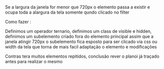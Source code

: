 Se a largura da janela for menor que 720px o elemento passa a existir e ocupa toda a alargura da tela somente qundo clicado no filter 


Como fazer :

Definimos um operador ternario, definimos um class de visible e hidden, definimos um subelemento
criado fora do elemento principal assim que a janela atingir 720px o subelemento fica esposto para ser clicado via css ou width da tela que torna de mais facil adaptação o elemento e modificações 


Contras tera muitos elementos repitidos, 
conclusão rever o planoi já traçado antes para realizar o mesmo